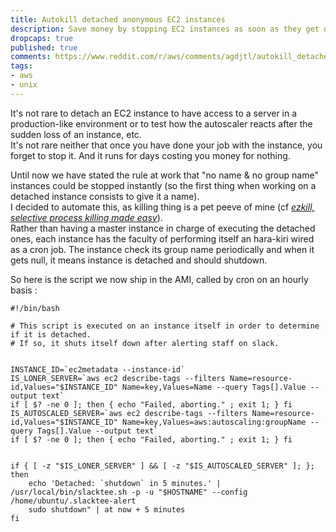 ```yaml
---
title: Autokill detached anonymous EC2 instances 
description: Save money by stopping EC2 instances as soon as they get detached from autoscaler
dropcaps: true
published: true
comments: https://www.reddit.com/r/aws/comments/agdjtl/autokill_detached_anonymous_ec2_instances/
tags:
- aws
- unix
---
```

It's not rare to detach an EC2 instance to have access to a server in a production-like environment
or to test how the autoscaler reacts after the sudden loss of an instance, etc.  
It's not rare neither that once you have done your job with the instance, you forget to stop it.
And it runs for days costing you money for nothing.

Until now we have stated the rule at work that "no name & no group name" instances could be stopped 
instantly (so the first thing when working on a detached instance consists to give it a name).  
I decided to automate this, as killing thing is a pet peeve of mine (cf _[ezkill, selective process killing made easy](http://kray.me/2017/03/ezkill-kill-process/)_).  
Rather than having a master instance in charge of executing the detached ones, each instance has 
the faculty of performing itself an hara-kiri wired as a cron job. The instance check its group 
name periodically and when it gets null, it means instance is detached and should shutdown.

So here is the script we now ship in the AMI, called by cron on an hourly basis :

~~~
#!/bin/bash

# This script is executed on an instance itself in order to determine if it is detached.
# If so, it shuts itself down after alerting staff on slack.


INSTANCE_ID=`ec2metadata --instance-id`
IS_LONER_SERVER=`aws ec2 describe-tags --filters Name=resource-id,Values="$INSTANCE_ID" Name=key,Values=Name --query Tags[].Value --output text`
if [ $? -ne 0 ]; then { echo "Failed, aborting." ; exit 1; } fi
IS_AUTOSCALED_SERVER=`aws ec2 describe-tags --filters Name=resource-id,Values="$INSTANCE_ID" Name=key,Values=aws:autoscaling:groupName --query Tags[].Value --output text`
if [ $? -ne 0 ]; then { echo "Failed, aborting." ; exit 1; } fi


if { [ -z "$IS_LONER_SERVER" ] && [ -z "$IS_AUTOSCALED_SERVER" ]; }; then
    echo 'Detached: `shutdown` in 5 minutes.' | /usr/local/bin/slacktee.sh -p -u "$HOSTNAME" --config /home/ubuntu/.slacktee-alert
    sudo shutdown" | at now + 5 minutes
fi
~~~

